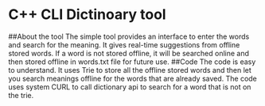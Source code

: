 # C++ CLI Dictinoary tool
##About the tool
The simple tool provides an interface to enter the words and search for the meaning.
It gives real-time suggestions from offline stored words. If a word is not stored offline, it will be searched online and then stored offline in words.txt file for future use.
 ##Code
 The code is easy to understand. It uses Trie to store all the offline stored words and then let you search meanings offline for the words that are already saved.
 The code uses system CURL to call dictionary api to search for a word that is not on the trie.
